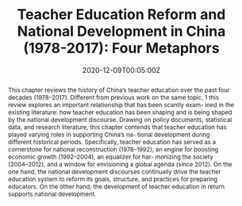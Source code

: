 ---
abstract: "This chapter reviews the history of China’s teacher education over the past four decades (1978–2017). Different from previous work on the same topic, 1 this review explores an important relationship that has been scantly exam- ined in the existing literature: how teacher education has been shaping and is being shaped by the national development discourse. Drawing on policy documents, statistical data, and research literature, this chapter contends that teacher education has played varying roles in supporting China’s na- tional development during different historical periods. Specifically, teacher education has served as a cornerstone for national reconstruction (1978–1992), an engine for boosting economic growth (1992–2004), an equalizer for har- monizing the society (2004–2012), and a window for envisioning a global agenda (since 2012). On the one hand, the national development discourses continually drive the teacher education system to reform its goals, structure, and practices for preparing educators. On the other hand, the development of teacher education in return supports national development."
authors:
- Wei Liao
- Yisu Zhou
date: "2020-12-09T00:05:00Z"
featured: true
projects: []
publication: "In James W. Fraser and Lauren Lefty, eds, *Teaching the World's Teachers*, pp. 111-131"
publication_short: ""
publication_types:
- "6"
publishDate: "2020-12-09T00:00:00Z"
tags:
- teacher education
- policy analysis
title: "Teacher Education Reform and National Development in China (1978-2017): Four Metaphors"
url_code: ""
url_dataset: ""
url_pdf: "https://www.dropbox.com/s/bwysa91dd0kzic4/TE-China_Liao%26Zhou2019.pdf?dl=0"
url_poster: ""
url_project: ""
url_slides: ""
url_source: ""
url_video: ""
layout: research-paper
---
